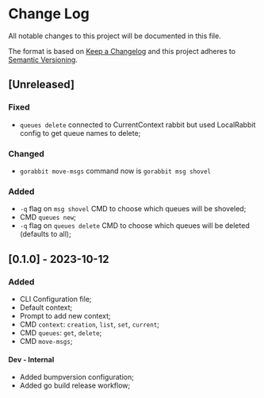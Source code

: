 # Change Log
All notable changes to this project will be documented in this file.
 
The format is based on [Keep a Changelog](http://keepachangelog.com/)
and this project adheres to [Semantic Versioning](http://semver.org/).

## [Unreleased]

### Fixed
- `queues delete` connected to CurrentContext rabbit but used LocalRabbit config to get queue names to delete;

### Changed
- `gorabbit move-msgs` command now is `gorabbit msg shovel`

### Added
- `-q` flag on `msg shovel` CMD to choose which queues will be shoveled; 
- CMD `queues new`;
- `-q` flag on `queues delete` CMD to choose which queues will be deleted (defaults to all); 


## [0.1.0] - 2023-10-12

### Added
- CLI Configuration file;
- Default context;
- Prompt to add new context;
- CMD `context`: `creation`, `list`, `set`, `current`;
- CMD `queues`: `get`, `delete`;
- CMD `move-msgs`;

#### Dev - Internal
- Added bumpversion configuration;
- Added go build release workflow;